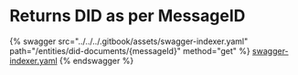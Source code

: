 # Returns DID as per MessageID

{% swagger src="../../../.gitbook/assets/swagger-indexer.yaml" path="/entities/did-documents/{messageId}" method="get" %}
[swagger-indexer.yaml](../../../.gitbook/assets/swagger-indexer.yaml)
{% endswagger %}
